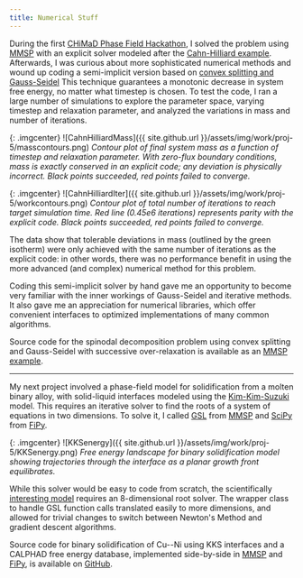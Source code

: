 ```yaml
---
title: Numerical Stuff
---
```


During the first [CHiMaD Phase Field Hackathon](
https://pages.nist.gov/chimad-phase-field/hackathon1/index.ipynb/), I solved
the problem using [MMSP](https://github.com/mesoscale/mmsp) with an explicit
solver modeled after the [Cahn-Hilliard example](
https://github.com/mesoscale/mmsp/tree/master/examples/phase_transitions/cahn-hilliard/explicit).
Afterwards, I was curious about more sophisticated numerical methods and wound
up coding a semi-implicit version based on [convex splitting and Gauss-Seidel](
https://github.com/mesoscale/mmsp/tree/master/examples/phase_transitions/cahn-hilliard/convex_splitting)
This technique guarantees a monotonic decrease in system free energy, no matter
what timestep is chosen. To test the code, I ran a large number of simulations
to explore the parameter space, varying timestep and relaxation parameter, and
analyzed the variations in mass and number of iterations.

{: .imgcenter}
![CahnHilliardMass]({{ site.github.url }}/assets/img/work/proj-5/masscontours.png)
*Contour plot of final system mass as a function of timestep and relaxation
parameter. With zero-flux boundary conditions, mass is exactly conserved in an
explicit code; any deviation is physically incorrect. Black points succeeded, red points
failed to converge.*

{: .imgcenter}
![CahnHilliardIter]({{ site.github.url }}/assets/img/work/proj-5/workcontours.png)
*Contour plot of total number of iterations to reach target simulation time.
Red line (0.45e6 iterations) represents parity with the explicit code. Black
points succeeded, red points failed to converge.*

The data show that tolerable deviations in mass (outlined by the green isotherm)
were only achieved with the same number of iterations as the explicit code: in
other words, there was no performance benefit in using the more advanced (and
complex) numerical method for this problem.

Coding this semi-implicit solver by hand gave me an opportunity to become very
familiar with the inner workings of Gauss-Seidel and iterative methods. It also
gave me an appreciation for numerical libraries, which offer convenient
interfaces to optimized implementations of many common algorithms.

Source code for the spinodal decomposition problem using convex splitting and
Gauss-Seidel with successive over-relaxation is available as an [MMSP example](
https://github.com/mesoscale/mmsp/tree/master/examples/phase_transitions/cahn-hilliard/convex_splitting).

***

My next project involved a phase-field model for solidification from a molten
binary alloy, with solid-liquid interfaces modeled using the [Kim-Kim-Suzuki](
https://doi.org/10.1103/PhysRevE.60.7186) model. This requires an iterative
solver to find the roots of a system of equations in two dimensions. To solve
it, I called [GSL](
https://www.gnu.org/software/gsl/manual/html_node/Multidimensional-Root_002dFinding.html)
from [MMSP](https://github.com/mesoscale/mmsp) and [SciPy](
https://docs.scipy.org/doc/scipy-0.14.0/reference/optimize.html) from [FiPy](
https://github.com/usnistgov/fipy).

{: .imgcenter}
![KKSenergy]({{ site.github.url }}/assets/img/work/proj-5/KKSenergy.png)
*Free energy landscape for binary solidification model showing trajectories
through the interface as a planar growth front equilibrates.*

While this solver would be easy to code from scratch, the scientifically
[interesting model](https://github.com/usnistgov/phasefield-precipitate-aging)
requires an 8-dimensional root solver. The wrapper class to handle GSL function
calls translated easily to more dimensions, and allowed for trivial changes
to switch between Newton's Method and gradient descent algorithms.

Source code for binary solidification of Cu--Ni using KKS interfaces and a CALPHAD
free energy database, implemented side-by-side in [MMSP](https://github.com/mesoscale/mmsp)
and [FiPy](https://github.com/usnistgov/fipy),
is available on [GitHub](https://github.com/tkphd/KKS-binary-solidification).
